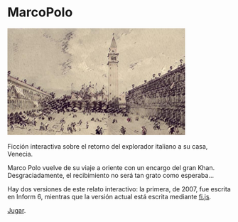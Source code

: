 # MarcoPolo

![Piazza de San Marcos](marcoPolo-fijs/app/www/res/san_marcos.jpg)

Ficción interactiva sobre el retorno del explorador italiano a su casa, Venecia.

Marco Polo vuelve de su viaje a oriente con un encargo del gran Khan. Desgraciadamente, el recibimiento no será tan grato como esperaba...

Hay dos versiones de este relato interactivo: la primera, de 2007, fue escrita en Inform 6, mientras que la versión actual está escrita mediante <a href="http://github.com/baltasarq/fi.js">fi.js</a>.

<a href="http://baltasarq.github.io/MarcoPolo">Jugar</a>.
